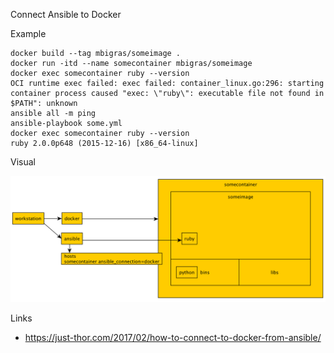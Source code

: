 Connect Ansible to Docker

Example

```
docker build --tag mbigras/someimage .
docker run -itd --name somecontainer mbigras/someimage
docker exec somecontainer ruby --version
OCI runtime exec failed: exec failed: container_linux.go:296: starting container process caused "exec: \"ruby\": executable file not found in $PATH": unknown
ansible all -m ping
ansible-playbook some.yml
docker exec somecontainer ruby --version
ruby 2.0.0p648 (2015-12-16) [x86_64-linux]
```

Visual

![](./visual.png)

Links

* https://just-thor.com/2017/02/how-to-connect-to-docker-from-ansible/